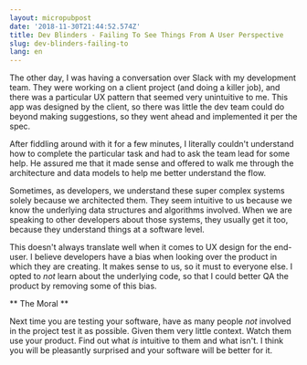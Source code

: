 ```yaml
---
layout: micropubpost
date: '2018-11-30T21:44:52.574Z'
title: Dev Blinders - Failing To See Things From A User Perspective
slug: dev-blinders-failing-to
lang: en
---
```

The other day, I was having a conversation over Slack with my development team. They were working on a client project (and doing a killer job), and there was a particular UX pattern that seemed very unintuitive to me.  This app was designed by the client, so there was little the dev team could do beyond making suggestions, so they went ahead and implemented it per the spec.

After fiddling around with it for a few minutes, I literally couldn&#39;t understand how to complete the particular task and had to ask the team lead for some help.  He assured me that it made sense and offered to walk me through the architecture and data models to help me better understand the flow.

Sometimes, as developers, we understand these super complex systems solely because we architected them. They seem intuitive to us because we know the underlying data structures and algorithms involved.  When we are speaking to other developers about those systems, they usually get it too, because they understand things at a software level.

This doesn&#39;t always translate well when it comes to UX design for the end-user.  I believe developers have a bias when looking over the product in which they are creating.  It makes sense to us, so it must to everyone else. I opted to _not_ learn about the underlying code, so that I could better QA the product by removing some of this bias.

** The Moral **

Next time you are testing your software, have as many people _not_ involved in the project test it as possible. Given them very little context. Watch them use your product. Find out what _is_ intuitive to them and what isn&#39;t.  I think you will be pleasantly surprised and your software will be better for it. 


